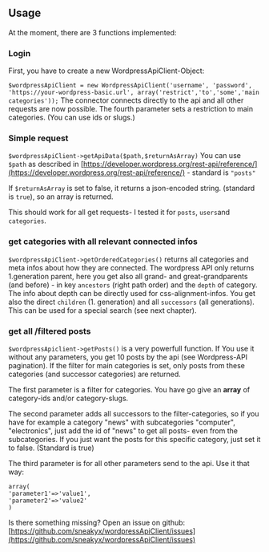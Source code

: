 ## Usage
At the moment, there are 3 functions implemented:

### Login
First, you have to create a new WordpressApiClient-Object:

`$wordpressApiClient = new WordpressApiClient('username', 'password', 'https://your-wordpress-basic.url', array('restrict','to','some','main categories'));`
The connector connects directly to the api and all other requests are now possible. The fourth parameter sets a restriction to main categories. (You can use ids or slugs.) 

### Simple request
`$wordpressApiClient->getApiData($path,$returnAsArray)`
You can use `$path` as described in [https://developer.wordpress.org/rest-api/reference/](https://developer.wordpress.org/rest-api/reference/) - standard is `"posts"`

If `$returnAsArray` is set to false, it returns a json-encoded string. (standard is `true`), so an array is returned.

This should work for all get requests- I tested it for `posts`, `users`and `categories`.

### get categories with all relevant connected infos

`$wordpressApiClient->getOrderedCategories()` returns all categories and meta infos about how they are connected. 
The wordpress API only returns 1.generation parent, here you get also all grand- and great-grandparents (and before) - in key `ancestors` (right path order) and the `depth` of category.
The info about depth can be directly used for css-alignment-infos.
You get also the direct `children` (1. generation) and all `successors` (all generations). This can be used for a special search (see next chapter).

### get all /filtered posts
`$wordpressApiclient->getPosts()` is a very powerfull function.
If You use it without any parameters, you get 10  posts by the api (see Wordpress-API pagination). If the filter for main categories is set, only posts from these categories (and successor categories) are returned.

The first parameter is a filter for categories. You have go give an **array** of category-ids and/or category-slugs. 

The second parameter adds all successors to the filter-categories, so if you have for example a category "news" with subcategories "computer", 
"electronics", just add the id of "news" to get all posts- even from the subcategories.
If you just want the posts for this specific category, just set it to false.
(Standard is true)   

The third parameter is for all other parameters send to the api. Use it that way:
```
array(
'parameter1'=>'value1',
'parameter2'=>'value2'
)
```

Is there something missing? Open an issue on github: [https://github.com/sneakyx/wordpressApiClient/issues](https://github.com/sneakyx/wordpressApiClient/issues)
